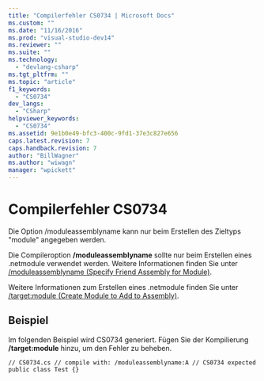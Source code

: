 ```yaml
---
title: "Compilerfehler CS0734 | Microsoft Docs"
ms.custom: ""
ms.date: "11/16/2016"
ms.prod: "visual-studio-dev14"
ms.reviewer: ""
ms.suite: ""
ms.technology: 
  - "devlang-csharp"
ms.tgt_pltfrm: ""
ms.topic: "article"
f1_keywords: 
  - "CS0734"
dev_langs: 
  - "CSharp"
helpviewer_keywords: 
  - "CS0734"
ms.assetid: 9e1b0e49-bfc3-400c-9fd1-37e3c827e656
caps.latest.revision: 7
caps.handback.revision: 7
author: "BillWagner"
ms.author: "wiwagn"
manager: "wpickett"
---
```

# Compilerfehler CS0734
Die Option \/moduleassemblyname kann nur beim Erstellen des Zieltyps "module" angegeben werden.  
  
 Die Compileroption **\/moduleassemblyname** sollte nur beim Erstellen eines .netmodule verwendet werden. Weitere Informationen finden Sie unter [\/moduleassemblyname \(Specify Friend Assembly for Module\)](../../csharp/language-reference/compiler-options/moduleassemblyname-compiler-option.md).  
  
 Weitere Informationen zum Erstellen eines .netmodule finden Sie unter [\/target:module \(Create Module to Add to Assembly\)](../../csharp/language-reference/compiler-options/target-module-compiler-option.md).  
  
## Beispiel  
 Im folgenden Beispiel wird CS0734 generiert. Fügen Sie der Kompilierung **\/target:module** hinzu, um den Fehler zu beheben.  
  
```  
// CS0734.cs // compile with: /moduleassemblyname:A // CS0734 expected public class Test {}  
```